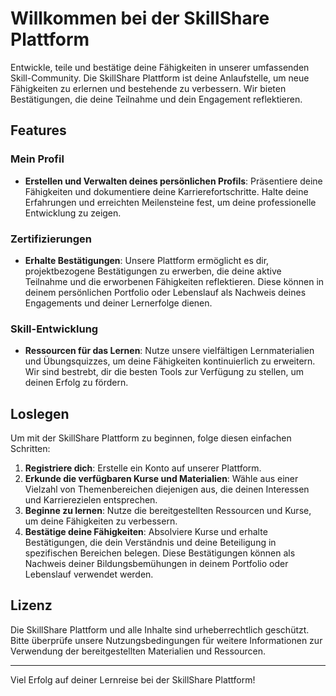 # Willkommen bei der SkillShare Plattform

Entwickle, teile und bestätige deine Fähigkeiten in unserer umfassenden Skill-Community. Die SkillShare Plattform ist deine Anlaufstelle, um neue Fähigkeiten zu erlernen und bestehende zu verbessern. Wir bieten Bestätigungen, die deine Teilnahme und dein Engagement reflektieren.

## Features

### Mein Profil

- **Erstellen und Verwalten deines persönlichen Profils**: Präsentiere deine Fähigkeiten und dokumentiere deine Karrierefortschritte. Halte deine Erfahrungen und erreichten Meilensteine fest, um deine professionelle Entwicklung zu zeigen.

### Zertifizierungen

- **Erhalte Bestätigungen**: Unsere Plattform ermöglicht es dir, projektbezogene Bestätigungen zu erwerben, die deine aktive Teilnahme und die erworbenen Fähigkeiten reflektieren. Diese können in deinem persönlichen Portfolio oder Lebenslauf als Nachweis deines Engagements und deiner Lernerfolge dienen.

### Skill-Entwicklung

- **Ressourcen für das Lernen**: Nutze unsere vielfältigen Lernmaterialien und Übungsquizzes, um deine Fähigkeiten kontinuierlich zu erweitern. Wir sind bestrebt, dir die besten Tools zur Verfügung zu stellen, um deinen Erfolg zu fördern.

## Loslegen

Um mit der SkillShare Plattform zu beginnen, folge diesen einfachen Schritten:

1. **Registriere dich**: Erstelle ein Konto auf unserer Plattform.
2. **Erkunde die verfügbaren Kurse und Materialien**: Wähle aus einer Vielzahl von Themenbereichen diejenigen aus, die deinen Interessen und Karrierezielen entsprechen.
3. **Beginne zu lernen**: Nutze die bereitgestellten Ressourcen und Kurse, um deine Fähigkeiten zu verbessern.
4. **Bestätige deine Fähigkeiten**: Absolviere Kurse und erhalte Bestätigungen, die dein Verständnis und deine Beteiligung in spezifischen Bereichen belegen. Diese Bestätigungen können als Nachweis deiner Bildungsbemühungen in deinem Portfolio oder Lebenslauf verwendet werden.

## Lizenz

Die SkillShare Plattform und alle Inhalte sind urheberrechtlich geschützt. Bitte überprüfe unsere Nutzungsbedingungen für weitere Informationen zur Verwendung der bereitgestellten Materialien und Ressourcen.

---

Viel Erfolg auf deiner Lernreise bei der SkillShare Plattform!
